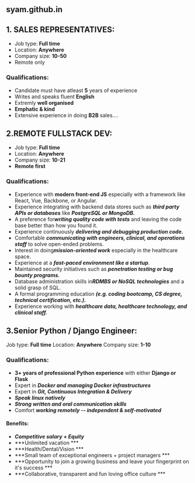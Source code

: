 ## syam.github.in
## 1. SALES REPRESENTATIVES: 
* Job type:  **Full time**
* Location:  **Anywhere**
* Company size: **10-50**
* Remote only
### Qualifications:
* Candidate must have atleast **5** years of experience
* Writes and speaks fluent **English**  
* Extremly **well organised**
* **Emphatic & kind**
* Extensive experience in doing **B2B** sales....



## 2.REMOTE FULLSTACK DEV:
* Job type: **Full time**
* Location: **Anywhere**
* Company size: **10-21**
* **Remote first**
### Qualifications:
* Experience with **modern front-end JS** especially with a framework like React, Vue, Backbone, or Angular.
* Experience integrating with backend data stores such as ***third party APIs or databases*** like ***PostgreSQL or MongoDB.***
* A preference for***writing quality code with tests*** and leaving the code base better than how you found it.
* Experience continuously ***delivering and debugging production code.***
* Comfortable ***communicating with engineers, clinical, and operations staff*** to solve open-ended problems.
* Interest in doing***mission-oriented work*** especially in the healthcare space.
* Experience at a ***fast-paced environment like a startup***.
* Maintained security initiatives such as ***penetration testing or bug bounty programs.***
* Database administration skills in***RDMBS or NoSQL technologies*** and a solid grasp of SQL.  
* A formal programming education ***(e.g. coding bootcamp, CS degree, technical certification, etc.).***
* Experience working with ***healthcare data, healthcare technology, and clinical staff.***


## 3.Senior Python / Django Engineer:
Job type: **Full time**
Location: **Anywhere**
Company size: **1-10**
### Qualifications:
* **3+ years of professional Python experience** with either **Django or Flask**
* Expert in ***Docker and managing Docker infrastructures***
* Expert in ***Git, Continuous Integration & Delivery***
* ***Speak linux natively***
* ***Strong written and oral communication skills***
* Comfort ***working remotely -- independent & self-motivated***

#### Benefits:
*  ***Competitive salary + Equity***
*  ***Unlimited vacation ***
*  ***Health/Dental/Vision ***
*  ***Small team of exceptional engineers + project managers ***
*  ***Opportunity to join a growing business and leave your fingerprint on it's success ***
*  ***Collaborative, transparent and fun loving office culture ***
